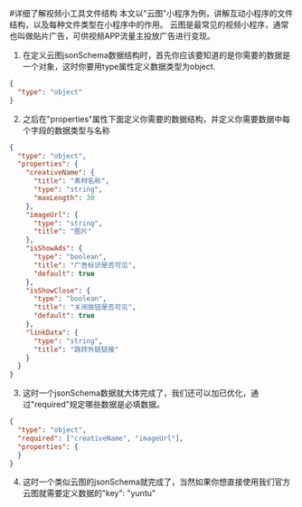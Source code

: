 #详细了解视频小工具文件结构
本文以"云图"小程序为例，讲解互动小程序的文件结构，以及每种文件类型在小程序中的作用。
云图是最常见的视频小程序，通常也叫做贴片广告，可供视频APP流量主投放广告进行变现。


1. 在定义云图jsonSchema数据结构时，首先你应该要知道的是你需要的数据是一个对象，这时你要用type属性定义数据类型为object.
```json
{
  "type": "object"
}
```

2. 之后在"properties"属性下面定义你需要的数据结构，并定义你需要数据中每个字段的数据类型与名称
```json
{
  "type": "object",
  "properties": {
    "creativeName": {
      "title": "素材名称",
      "type": "string",
      "maxLength": 30
    },
    "imageUrl": {
      "type": "string",
      "title": "图片"
    },
    "isShowAds": {
      "type": "boolean",
      "title": "广告标识是否可见",
      "default": true
    },
    "isShowClose": {
      "type": "boolean",
      "title": "关闭按钮是否可见",
      "default": true
    },
    "linkData": {
      "type": "string",
      "title": "跳转外链链接"
    }
  }
}
```

3. 这时一个jsonSchema数据就大体完成了，我们还可以加已优化，通过"required"规定哪些数据是必填数据。
```json
{
  "type": "object",
  "required": ["creativeName", "imageUrl"],
  "properties": {
  }
}
```

4. 这时一个类似云图的jsonSchema就完成了，当然如果你想直接使用我们官方云图就需要定义数据的"key": "yuntu"